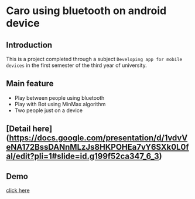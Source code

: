 # 
# Caro using bluetooth on android device
## Introduction
This is a project completed through a subject `Developing app for mobile devices` in the first semester of the third year of university.

## Main feature
- Play between people using bluetooth
- Play with Bot using MinMax algorithm
- Two people just on a device
## [Detail here] (https://docs.google.com/presentation/d/1vdvVeNA172BssDANnMLzJs8HKPOHEa7vY6SXk0L0faI/edit?pli=1#slide=id.g199f52ca347_6_3)
## Demo

[click here](https://www.youtube.com/watch?v=yNo8FtCf6-A)

